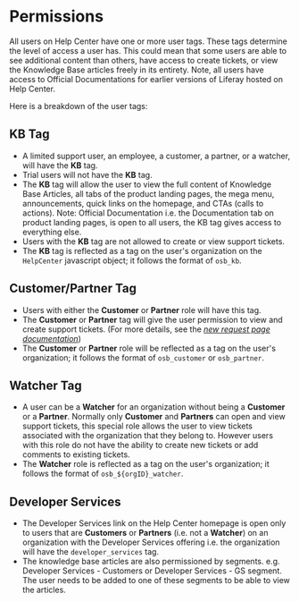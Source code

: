 # Permissions

All users on Help Center have one or more user tags. These tags determine the level of access a user has. This could mean that some users are able to see additional content than others, have access to create tickets, or view the Knowledge Base articles freely in its entirety. Note, all users have access to Official Documentations for earlier versions of Liferay hosted on Help Center.

Here is a breakdown of the user tags:

## KB Tag

- A limited support user, an employee, a customer, a partner, or a watcher, will have the **KB** tag.
- Trial users will not have the **KB** tag.
- The **KB** tag will allow the user to view the full content of Knowledge Base Articles, all tabs of the product landing pages, the mega menu, announcements, quick links on the homepage, and CTAs (calls to actions). Note: Official Documentation i.e. the Documentation tab on product landing pages, is open to all users, the KB tag gives access to everything else.
- Users with the **KB** tag are not allowed to create or view support tickets.
- The **KB** tag is reflected as a tag on the user's organization on the `HelpCenter` javascript object; it follows the format of `osb_kb`.

## Customer/Partner Tag

- Users with either the **Customer** or **Partner** role will have this tag.
- The **Customer** or **Partner** tag will give the user permission to view and create support tickets. (For more details, see the _[new request page documentation](./new_request_page.md)_)
- The **Customer** or **Partner** role will be reflected as a tag on the user's organization; it follows the format of `osb_customer` or `osb_partner`.

## Watcher Tag

- A user can be a **Watcher** for an organization without being a **Customer** or a **Partner**. Normally only **Customer** and **Partners** can open and view support tickets, this special role allows the user to view tickets associated with the organization that they belong to. However users with this role do not have the ability to create new tickets or add comments to existing tickets.
- The **Watcher** role is reflected as a tag on the user's organization; it follows the format of `osb_${orgID}_watcher`.

## Developer Services

- The Developer Services link on the Help Center homepage is open only to users that are **Customers** or **Partners** (i.e. not a **Watcher**) on an organization with the Developer Services offering i.e. the organization will have the `developer_services` tag.
- The knowledge base articles are also permissioned by segments. e.g. Developer Services - Customers or Developer Services - GS segment. The user needs to be added to one of these segments to be able to view the articles.